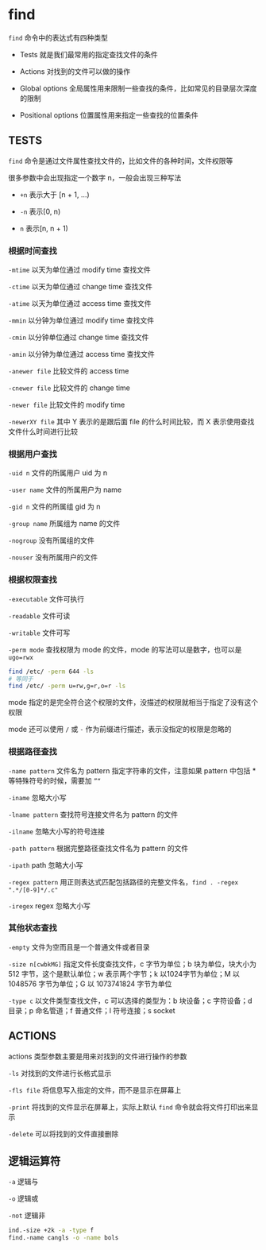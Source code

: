 # find

`find` 命令中的表达式有四种类型

- Tests 就是我们最常用的指定查找文件的条件

- Actions 对找到的文件可以做的操作

- Global options 全局属性用来限制一些查找的条件，比如常见的目录层次深度的限制

- Positional options 位置属性用来指定一些查找的位置条件

## TESTS

`find` 命令是通过文件属性查找文件的，比如文件的各种时间，文件权限等

很多参数中会出现指定一个数字 n，一般会出现三种写法

- `+n` 表示大于 [n + 1, ...)

- `-n` 表示[0, n)
 
- `n` 表示[n, n + 1)

### 根据时间查找

`-mtime` 以天为单位通过 modify time 查找文件

`-ctime` 以天为单位通过 change time 查找文件

`-atime` 以天为单位通过 access time 查找文件

`-mmin` 以分钟为单位通过 modify time 查找文件

`-cmin` 以分钟单位通过 change time 查找文件

`-amin` 以分钟为单位通过 access time 查找文件

`-anewer file` 比较文件的 access time

`-cnewer file` 比较文件的 change time

`-newer file` 比较文件的 modify time

`-newerXY file` 其中 Y 表示的是跟后面 file 的什么时间比较，而 X 表示使用查找文件什么时间进行比较

### 根据用户查找

`-uid n` 文件的所属用户 uid 为 n

`-user name` 文件的所属用户为 name

`-gid n` 文件的所属组 gid 为 n

`-group name` 所属组为 name 的文件

`-nogroup` 没有所属组的文件

`-nouser` 没有所属用户的文件

### 根据权限查找

`-executable` 文件可执行

`-readable` 文件可读

`-writable` 文件可写

`-perm mode` 查找权限为 mode 的文件，mode 的写法可以是数字，也可以是 `ugo=rwx`

```sh
find /etc/ -perm 644 -ls
# 等同于
find /etc/ -perm u=rw,g=r,o=r -ls
```

mode 指定的是完全符合这个权限的文件，没描述的权限就相当于指定了没有这个权限

mode 还可以使用 `/` 或 `-` 作为前缀进行描述，表示没指定的权限是忽略的

### 根据路径查找

`-name pattern` 文件名为 pattern 指定字符串的文件，注意如果 pattern 中包括 * 等特殊符号的时候，需要加 `”“`

`-iname` 忽略大小写

`-lname pattern` 查找符号连接文件名为 pattern 的文件

`-ilname` 忽略大小写的符号连接

`-path pattern` 根据完整路径查找文件名为 pattern 的文件

`-ipath` path 忽略大小写

`-regex pattern` 用正则表达式匹配包括路径的完整文件名，`find . -regex ".*/[0-9]*/.c"`

`-iregex` regex 忽略大小写

### 其他状态查找

`-empty` 文件为空而且是一个普通文件或者目录

`-size n[cwbkMG]` 指定文件长度查找文件，c 字节为单位；b 块为单位，块大小为 512 字节，这个是默认单位；w 表示两个字节；k 以1024字节为单位；M 以 1048576 字节为单位；G 以 1073741824 字节为单位

`-type c` 以文件类型查找文件，c 可以选择的类型为：b 块设备；c 字符设备；d 目录；p 命名管道；f 普通文件；l 符号连接；s socket

## ACTIONS

actions 类型参数主要是用来对找到的文件进行操作的参数

`-ls` 对找到的文件进行长格式显示

`-fls file` 将信息写入指定的文件，而不是显示在屏幕上

`-print` 将找到的文件显示在屏幕上，实际上默认 `find` 命令就会将文件打印出来显示

`-delete` 可以将找到的文件直接删除

## 逻辑运算符

`-a` 逻辑与

`-o` 逻辑或

`-not` 逻辑非

```sh
ind.-size +2k -a -type f
find.-name cangls -o -name bols
```